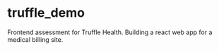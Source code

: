 # truffle_demo

Frontend assessment for Truffle Health. Building a react web app for a medical billing site.
